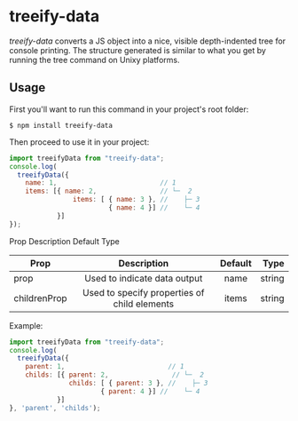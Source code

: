 # treeify-data
<em>treeify-data</em> converts a JS object into a nice, visible depth-indented tree for console printing. The structure generated is similar to what you get by running the tree command on Unixy platforms.

## Usage
First you'll want to run this command in your project's root folder:
```
$ npm install treeify-data
```

Then proceed to use it in your project:

```javascript
import treeifyData from "treeify-data";
console.log(
  treeifyData({
    name: 1,                          // 1
    items: [{ name: 2,                // └─  2
                items: [ { name: 3 }, //    ├─ 3
                         { name: 4 }] //    └─ 4
            }]
});
```

Prop	Description	Default	Type

| Prop          | Description                                   | Default  | Type
| ------------- |:---------------------------------------------:| :-------:| ------:|
| prop          | Used to indicate data output                  | name     | string |
| childrenProp  | Used to specify properties of child elements  | items    | string |

Example:

```javascript
import treeifyData from "treeify-data";
console.log(
  treeifyData({
    parent: 1,                          // 1
    childs: [{ parent: 2,                // └─  2
               childs: [ { parent: 3 }, //    ├─ 3
                       { parent: 4 }] //    └─ 4
            }]
}, 'parent', 'childs');
```

